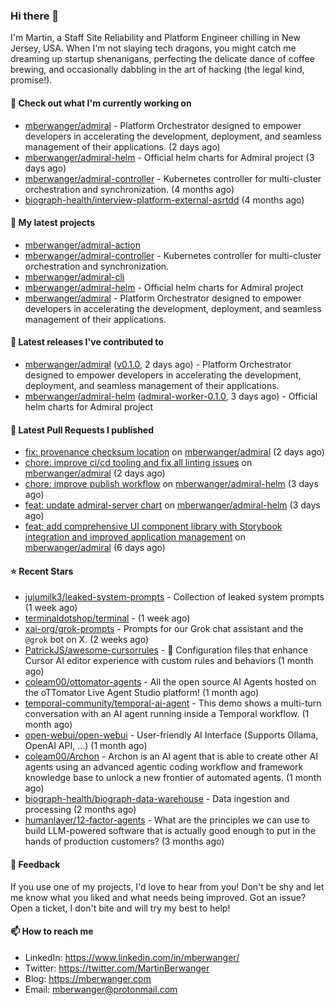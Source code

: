 ### Hi there 👋

I'm Martin, a Staff Site Reliability and Platform Engineer chilling in New Jersey, USA. When I'm not slaying tech dragons, you might catch me dreaming up startup shenanigans, perfecting the delicate dance of coffee brewing, and occasionally dabbling in the art of hacking (the legal kind, promise!). 

#### 👷 Check out what I'm currently working on

- [mberwanger/admiral](https://github.com/mberwanger/admiral) - Platform Orchestrator designed to empower developers in accelerating the development, deployment, and seamless management of their applications. (2 days ago)
- [mberwanger/admiral-helm](https://github.com/mberwanger/admiral-helm) - Official helm charts for Admiral project (3 days ago)
- [mberwanger/admiral-controller](https://github.com/mberwanger/admiral-controller) - Kubernetes controller for multi-cluster orchestration and synchronization. (4 months ago)
- [biograph-health/interview-platform-external-asrtdd](https://github.com/biograph-health/interview-platform-external-asrtdd) (4 months ago)

#### 🌱 My latest projects

- [mberwanger/admiral-action](https://github.com/mberwanger/admiral-action)
- [mberwanger/admiral-controller](https://github.com/mberwanger/admiral-controller) - Kubernetes controller for multi-cluster orchestration and synchronization.
- [mberwanger/admiral-cli](https://github.com/mberwanger/admiral-cli)
- [mberwanger/admiral-helm](https://github.com/mberwanger/admiral-helm) - Official helm charts for Admiral project
- [mberwanger/admiral](https://github.com/mberwanger/admiral) - Platform Orchestrator designed to empower developers in accelerating the development, deployment, and seamless management of their applications.

#### 🔭 Latest releases I've contributed to

- [mberwanger/admiral](https://github.com/mberwanger/admiral) ([v0.1.0](https://github.com/mberwanger/admiral/releases/tag/v0.1.0), 2 days ago) - Platform Orchestrator designed to empower developers in accelerating the development, deployment, and seamless management of their applications.
- [mberwanger/admiral-helm](https://github.com/mberwanger/admiral-helm) ([admiral-worker-0.1.0](https://github.com/mberwanger/admiral-helm/releases/tag/admiral-worker-0.1.0), 3 days ago) - Official helm charts for Admiral project

#### 🔨 Latest Pull Requests I published

- [fix: provenance checksum location](https://github.com/mberwanger/admiral/pull/157) on [mberwanger/admiral](https://github.com/mberwanger/admiral) (2 days ago)
- [chore: improve ci/cd tooling and fix all linting issues](https://github.com/mberwanger/admiral/pull/156) on [mberwanger/admiral](https://github.com/mberwanger/admiral) (2 days ago)
- [chore: improve publish workflow](https://github.com/mberwanger/admiral-helm/pull/20) on [mberwanger/admiral-helm](https://github.com/mberwanger/admiral-helm) (3 days ago)
- [feat: update admiral-server chart](https://github.com/mberwanger/admiral-helm/pull/17) on [mberwanger/admiral-helm](https://github.com/mberwanger/admiral-helm) (3 days ago)
- [feat: add comprehensive UI component library with Storybook integration and improved application management](https://github.com/mberwanger/admiral/pull/146) on [mberwanger/admiral](https://github.com/mberwanger/admiral) (6 days ago)

#### ⭐ Recent Stars

- [jujumilk3/leaked-system-prompts](https://github.com/jujumilk3/leaked-system-prompts) - Collection of leaked system prompts (1 week ago)
- [terminaldotshop/terminal](https://github.com/terminaldotshop/terminal) -  (1 week ago)
- [xai-org/grok-prompts](https://github.com/xai-org/grok-prompts) - Prompts for our Grok chat assistant and the `@grok` bot on X. (2 weeks ago)
- [PatrickJS/awesome-cursorrules](https://github.com/PatrickJS/awesome-cursorrules) - 📄  Configuration files that enhance Cursor AI editor experience with custom rules and behaviors (1 month ago)
- [coleam00/ottomator-agents](https://github.com/coleam00/ottomator-agents) - All the open source AI Agents hosted on the oTTomator Live Agent Studio platform! (1 month ago)
- [temporal-community/temporal-ai-agent](https://github.com/temporal-community/temporal-ai-agent) - This demo shows a multi-turn conversation with an AI agent running inside a Temporal workflow. (1 month ago)
- [open-webui/open-webui](https://github.com/open-webui/open-webui) - User-friendly AI Interface (Supports Ollama, OpenAI API, ...) (1 month ago)
- [coleam00/Archon](https://github.com/coleam00/Archon) - Archon is an AI agent that is able to create other AI agents using an advanced agentic coding workflow and framework knowledge base to unlock a new frontier of automated agents. (1 month ago)
- [biograph-health/biograph-data-warehouse](https://github.com/biograph-health/biograph-data-warehouse) - Data ingestion and processing (2 months ago)
- [humanlayer/12-factor-agents](https://github.com/humanlayer/12-factor-agents) - What are the principles we can use to build LLM-powered software that is actually good enough to put in the hands of production customers? (3 months ago)

#### 💬 Feedback

If you use one of my projects, I'd love to hear from you! Don't be shy and let me know what you liked and what needs being improved. Got an issue? Open a ticket, I don't bite and will try my best to help!

#### 📫 How to reach me

- LinkedIn: https://www.linkedin.com/in/mberwanger/
- Twitter: https://twitter.com/MartinBerwanger
- Blog: https://mberwanger.com
- Email: mberwanger@protonmail.com
